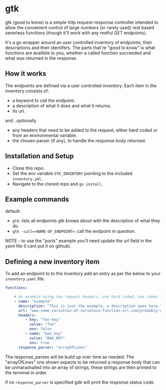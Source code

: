 
# gtk

gtk (good to know) is a simple http request-response controller intended to allow the convenient control of large numbers (or rarely used) rest based severless functions (though it'll work with any restful GET endpoints).

It's a go wrapper around an user controlled inventory of endpoints, their descriptions and their identifers. The parts that're "good to know" is what functions are availible to you, whether a called function succeeded and what was returned in the response.


## How it works

The endpoints are defined via a user controlled inventory. Each item in the inventory consists of:

- a keyword to call the endpoint.
- a description of what it does and what it returns.
- its url.

and ..optionally
- any headers that need to be added to the request, either hard coded or from an environmental variable.
- the chosen parser (if any), to handle the response body returned.


## Installation and Setup

- Clone this repo.
- Set the env variable `GTK_INVENTORY` pointing to the included `inventory.yml`.
- Navigate to the cloned repo and `go install`.


## Example commands

default:
- `gtk`: lists all endpoints gtk knows about with the description of what they do.
- `gtk -call=<NAME-OF_ENDPOINT>`: call the endpoint in question.

NOTE - to use the "ports" example you'll need update the url field in the yaml file (I cant put it on github).


## Defining a new inventory item

To add an endpoint to to the inventory add an entry as per the below to your `inventory.yaml` file.

```yaml
functions:

    # An example using two request headers, one hard coded, one taken from an environmental variables.
    - name: "example"
      description: "This is just the example, a description goes here."
      url: "www.some-variation-of-serveless-function-url.com/probably-google-or-aws/example"
      headers:
         - key: "foo-key"
           value: "foo"
           env: false
         - name: "baa_key"
           value: "BAA_KEY"
           env: true
      response_parser: "arrayOfLines"
```

The response_parses will be build up over time as needed. The "arrayOfLines" one shown expects to be returned a response body that can be unmarashalled into an array of strings, these strings are then printed to the terminal in order.

If no `response_parser` is specified gdk will print the response status code.

